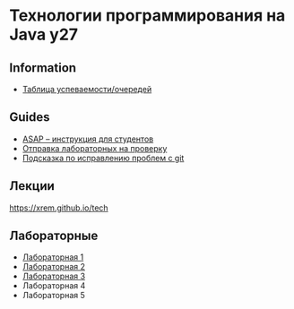 # Технологии программирования на Java y27

## Information

- [Таблица успеваемости/очередей](https://docs.google.com/spreadsheets/d/1fAK2WFqjE5srreMa0AKlOzR73SUMvsATWSSv1QyTEB4/edit?gid=0#gid=0)

## Guides

- [ASAP – инструкция для студентов](https://github.com/is-oop-y27/.github/blob/master/profile/guides/asap-student-guide.md)
- [Отправка лабораторных на проверку](https://github.com/is-oop-y27/.github/blob/master/profile/guides/create-assignment-submission.md)
- [Подсказка по исправлению проблем с git](https://dangitgit.com/ru)

## Лекции

https://xrem.github.io/tech

## Лабораторные

- [Лабораторная 1](labs/lab-1.md)
- [Лабораторная 2](labs/lab-2.md)
- [Лабораторная 3](labs/lab-3.md)
- Лабораторная 4
- Лабораторная 5
